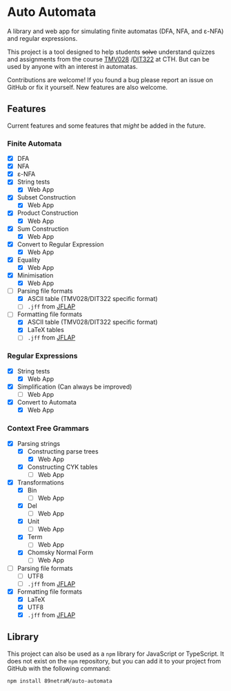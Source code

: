 # Auto Automata

A library and web app for simulating finite automatas (DFA, NFA, and ε-NFA) and
regular expressions.

This project is a tool designed to help students ~~solve~~ understand quizzes
and assignments from the course [TMV028](https://student.portal.chalmers.se/sv/chalmersstudier/minkursinformation/Sidor/SokKurs.aspx?course_id=30562&parsergrp=3)
/[DIT322](https://www.gu.se/studera/hitta-utbildning/andliga-automater-och-formella-sprak-dit322) at
CTH. But can be used by anyone with an interest in automatas.

Contributions are welcome! If you found a bug please report an issue on GitHub
or fix it yourself. New features are also welcome.

## Features

Current features and some features that *might* be added in the future.

### Finite Automata

- [x] DFA
- [x] NFA
- [x] ε-NFA
- [x] String tests
  - [x] Web App
- [x] Subset Construction
  - [x] Web App
- [x] Product Construction
  - [x] Web App
- [x] Sum Construction
  - [x] Web App
- [x] Convert to Regular Expression
  - [x] Web App
- [x] Equality
  - [x] Web App
- [x] Minimisation
  - [x] Web App
- [ ] Parsing file formats
  - [x] ASCII table (TMV028/DIT322 specific format)
  - [ ] `.jff` from [JFLAP](http://www.jflap.org/)
- [ ] Formatting file formats
  - [x] ASCII table (TMV028/DIT322 specific format)
  - [x] LaTeX tables
  - [ ] `.jff` from [JFLAP](http://www.jflap.org/)

### Regular Expressions

- [x] String tests
  - [x] Web App
- [x] Simplification (Can always be improved)
  - [ ] Web App
- [x] Convert to Automata
  - [x] Web App

### Context Free Grammars

- [x] Parsing strings
  - [x] Constructing parse trees
    - [x] Web App
  - [x] Constructing CYK tables
    - [ ] Web App
- [x] Transformations
  - [x] Bin
    - [ ] Web App
  - [x] Del
    - [ ] Web App
  - [x] Unit
    - [ ] Web App
  - [x] Term
    - [ ] Web App
  - [x] Chomsky Normal Form
    - [ ] Web App
- [ ] Parsing file formats
  - [ ] UTF8
  - [ ] `.jff` from [JFLAP](http://www.jflap.org/)
- [x] Formatting file formats
  - [x] LaTeX
  - [x] UTF8
  - [x] `.jff` from [JFLAP](http://www.jflap.org/)

## Library

This project can also be used as a `npm` library for JavaScript or TypeScript.
It does not exist on the `npm` repository, but you can add it to your project
from GitHub with the following command:

```
npm install 89netraM/auto-automata
```
